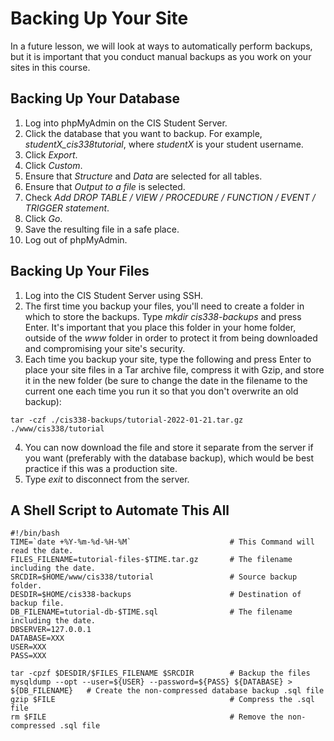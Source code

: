 # Backing Up Your Site

In a future lesson, we will look at ways to automatically perform backups, but it is important that you conduct manual backups as you work on your sites in this course.

## Backing Up Your Database

1. Log into phpMyAdmin on the CIS Student Server.
2. Click the database that you want to backup. For example, _studentX_cis338tutorial_, where _studentX_ is your student username.
3. Click _Export_.
4. Click _Custom_.
5. Ensure that _Structure_ and _Data_ are selected for all tables.
6. Ensure that _Output to a file_ is selected.
7. Check _Add DROP TABLE / VIEW / PROCEDURE / FUNCTION / EVENT / TRIGGER statement_.
8. Click _Go_.
9. Save the resulting file in a safe place.
10. Log out of phpMyAdmin.

## Backing Up Your Files

1. Log into the CIS Student Server using SSH.
2. The first time you backup your files, you'll need to create a folder in which to store the backups. Type _mkdir cis338-backups_ and press Enter. It's important that you place this folder in your home folder, outside of the _www_ folder in order to protect it from being downloaded and compromising your site's security.
3. Each time you backup your site, type the following and press Enter to place your site files in a Tar archive file, compress it with Gzip, and store it in the new folder (be sure to change the date in the filename to the current one each time you run it so that you don't overwrite an old backup):
```
tar -czf ./cis338-backups/tutorial-2022-01-21.tar.gz ./www/cis338/tutorial
```
4. You can now download the file and store it separate from the server if you want (preferably with the database backup), which would be best practice if this was a production site.
5. Type _exit_ to disconnect from the server.


## A Shell Script to Automate This All

```
#!/bin/bash
TIME=`date +%Y-%m-%d-%H-%M`                      # This Command will read the date.
FILES_FILENAME=tutorial-files-$TIME.tar.gz       # The filename including the date.
SRCDIR=$HOME/www/cis338/tutorial                 # Source backup folder.
DESDIR=$HOME/cis338-backups                      # Destination of backup file.
DB_FILENAME=tutorial-db-$TIME.sql                # The filename including the date.
DBSERVER=127.0.0.1
DATABASE=XXX
USER=XXX
PASS=XXX

tar -cpzf $DESDIR/$FILES_FILENAME $SRCDIR        # Backup the files
mysqldump --opt --user=${USER} --password=${PASS} ${DATABASE} > ${DB_FILENAME}   # Create the non-compressed database backup .sql file
gzip $FILE                                       # Compress the .sql file
rm $FILE                                         # Remove the non-compressed .sql file

```